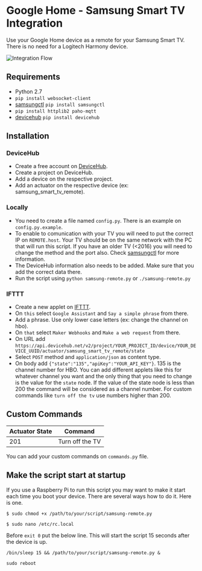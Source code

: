 # Google Home - Samsung Smart TV Integration #

Use your Google Home device as a remote for your Samsung Smart TV. There is no need for a Logitech Harmony device.

![Integration Flow](https://raw.githubusercontent.com/StancuFlorin/Google-Home-Samsung-Smart-TV-Integration/pic/flow.png "Integration Flow")

## Requirements ##

- Python 2.7
- ``pip install websocket-client``
- [samsungctl](https://github.com/Ape/samsungctl) ``pip install samsungctl``
- ``pip install httplib2 paho-mqtt``
- [devicehub](https://github.com/devicehubnet/devicehub_py) ``pip install devicehub``

## Installation ##

### DeviceHub ###
- Create a free account on [DeviceHub](https://www.devicehub.net).
- Create a project on DeviceHub.
- Add a device on the respective project.
- Add an actuator on the respective device (ex: samsung_smart_tv_remote).

### Locally ###

- You need to create a file named ``config.py``. There is an example on ``config.py.example``.
- To enable to comunication with your TV you will need to put the correct IP on ``REMOTE.host``. Your TV should be on the same network with the PC that will run this script. If you have an older TV (<2016) you will need to change the method and the port also. Check [samsungctl](https://github.com/Ape/samsungctl) for more information.
- The DeviceHub information also needs to be added. Make sure that you add the correct data there.
- Run the script using ``python samsung-remote.py`` or ``./samsung-remote.py``

### IFTTT ###

- Create a new applet on [IFTTT](https://ifttt.com).
- On ``this`` select ``Google Assistant`` and ``Say a simple phrase`` from there.
- Add a phrase. Use only lower case letters (ex: change the channel on hbo).
- On ``that`` select ``Maker Webhooks`` and ``Make a web request`` from there.
- On URL add ``https://api.devicehub.net/v2/project/YOUR_PROJECT_ID/device/YOUR_DEVICE_UUID/actuator/samsung_smart_tv_remote/state``
- Select ``POST`` method and ``application/json`` as content type.
- On body add ``{"state":"135","apiKey":"YOUR_API_KEY"}``. 135 is the channel number for HBO. You can add different applets like this for whatever channel you want and the only thing that you need to change is the value for the ``state`` node. If the value of the state node is less than 200 the command will be considered as a channel number. For custom commands like ``turn off the tv`` use numbers higher than 200.

## Custom Commands ##

Actuator State | Command
-------------- | -------
201 | Turn off the TV

You can add your custom commands on ``commands.py`` file.

## Make the script start at startup ##

If you use a Raspberry Pi to run this script you may want to make it start each time you boot your device. There are several ways how to do it. Here is one.

``
$ sudo chmod +x /path/to/your/script/samsung-remote.py
``

``
$ sudo nano /etc/rc.local
``

Before ``exit 0`` put the below line. This will start the script 15 seconds after the device is up.

``
/bin/sleep 15 && /path/to/your/script/samsung-remote.py &
``

``
sudo reboot
``

